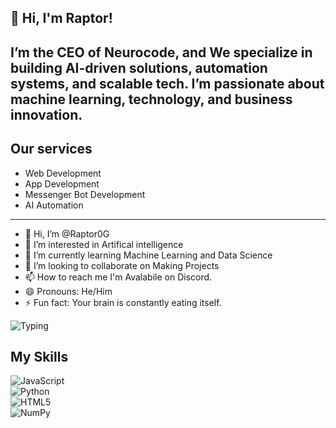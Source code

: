 
## 👋 Hi, I'm Raptor! 

I’m the CEO of **Neurocode**, and We  specialize in building **AI-driven solutions**, **automation systems**, and **scalable tech**. I’m passionate about **machine learning**, **technology**, and **business** innovation. 
---
## Our services 
- Web Development
- App Development
- Messenger Bot Development
- AI Automation
--- 
- 👋 Hi, I’m @Raptor0G
- 👀 I’m interested in Artifical intelligence
- 🌱 I’m currently learning Machine Learning and Data Science
- 💞️ I’m looking to collaborate on Making Projects 
- 📫 How to reach me I'm Avalabile on Discord.
- 😄 Pronouns: He/Him
- ⚡ Fun fact: Your brain is constantly eating itself.



![Typing](https://readme-typing-svg.herokuapp.com?size=20&color=00FF00&lines=Machine+Learning+Enthusiast;AI+Innovator;Automation+Explorer)



<!---
Raptor0G/Raptor0G is a ✨ special ✨ repository because its `README.md` (this file) appears on your GitHub profile.
You can click the Preview link to take a look at your changes.
--->
## My Skills  

![JavaScript](https://img.shields.io/badge/JavaScript-F7DF1E?style=for-the-badge&logo=javascript&logoColor=black)  
![Python](https://img.shields.io/badge/Python-3776AB?style=for-the-badge&logo=python&logoColor=white)  
![HTML5](https://img.shields.io/badge/HTML5-E34F26?style=for-the-badge&logo=html5&logoColor=white)  
![NumPy](https://img.shields.io/badge/NumPy-013243?style=for-the-badge&logo=numpy&logoColor=white)

